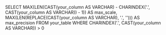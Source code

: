 
SELECT
    MAX(LEN(CAST(your_column AS VARCHAR) - CHARINDEX('.', CAST(your_column AS VARCHAR)) - 1)) AS max_scale,
    MAX(LEN(REPLACE(CAST(your_column AS VARCHAR), '.', ''))) AS max_precision
FROM
    your_table
WHERE
    CHARINDEX('.', CAST(your_column AS VARCHAR)) > 0
